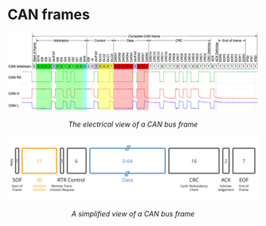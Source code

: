 # CAN frames

![An electrical view of a CAN bus frame](../../images/CAN-frame-electrical.png)
<div style="text-align: center"><i>The electrical view of a CAN bus frame</i></div>

<br>

<img src="../../images/can-frame.svg" style="background-color: #FFFFFF"/>
<br/> <br/>
<div style="text-align: center"><i>A simplified view of a CAN bus frame</i></div>
